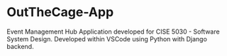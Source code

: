 # OutTheCage-App
 Event Management Hub Application developed for CISE 5030 - Software System Design.
 Developed within VSCode using Python with Django backend.
